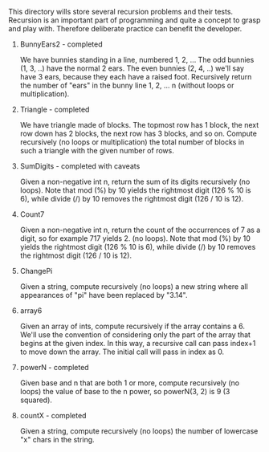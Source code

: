 This directory wills store several recursion problems and their tests. Recursion is an important part of programming and quite a concept to grasp and play with. Therefore deliberate practice can benefit the developer.

1. BunnyEars2 - completed

    We have bunnies standing in a line, numbered 1, 2, ... The odd bunnies (1, 3, ..) have the normal 2 ears. The even bunnies (2, 4, ..) we'll say have 3 ears, because they each have a raised foot. Recursively return the number of "ears" in the bunny line 1, 2, ... n (without loops or multiplication).

2. Triangle - completed

    We have triangle made of blocks. 
    The topmost row has 1 block, the next row down has 2 blocks,
    the next row has 3 blocks, and so on. 
    Compute recursively (no loops or multiplication) 
    the total number of blocks in such a triangle with 
    the given number of rows.

3. SumDigits - completed with caveats

    Given a non-negative int n, return the sum of its digits recursively (no loops). Note that mod (%) by 10 yields the rightmost digit (126 % 10 is 6), while divide (/) by 10 removes the rightmost digit (126 / 10 is 12).

4. Count7

    Given a non-negative int n, return the count of the occurrences of 7 as a digit, so for example 717 yields 2. (no loops). Note that mod (%) by 10 yields the rightmost digit (126 % 10 is 6), while divide (/) by 10 removes the rightmost digit (126 / 10 is 12).

5. ChangePi

    Given a string, compute recursively (no loops) a new string where all appearances of "pi" have been replaced by "3.14".

6. array6

    Given an array of ints, compute recursively if the array contains a 6. We'll use the convention of considering only the part of the array that begins at the given index. In this way, a recursive call can pass index+1 to move down the array. The initial call will pass in index as 0.

7. powerN - completed

    Given base and n that are both 1 or more, compute recursively (no loops) the value of base to the n power, so powerN(3, 2) is 9 (3 squared).

8. countX - completed

    Given a string, compute recursively (no loops) the number of lowercase "x" chars in the string. 



 